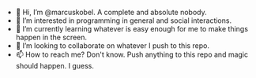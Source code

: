 - 👋 Hi, I’m @marcuskobel. A complete and absolute nobody.
- 👀 I’m interested in programming in general and social interactions.
- 🌱 I’m currently learning whatever is easy enough for me to make things happen in the screen.
- 💞️ I’m looking to collaborate on whatever I push to this repo.
- 📫 How to reach me? Don't know. Push anything to this repo and magic should happen. I guess.
